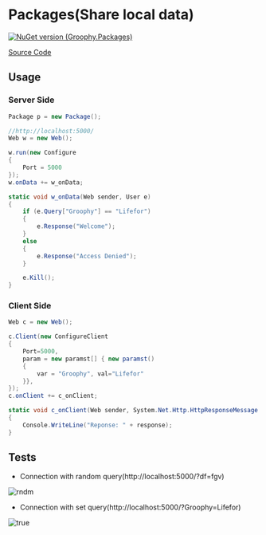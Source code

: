 # Packages(Share local data)
[![NuGet version (Groophy.Packages)](https://img.shields.io/nuget/v/Groophy.Packages.svg?style=flat-square)](https://www.nuget.org/packages/Groophy.LangPackage/)

[Source Code](https://github.com/Groophy-Inc/Groophy.Packages/blob/main/Groophy.Packages/Web.cs)

## Usage

### Server Side
```c#
Package p = new Package();

//http://localhost:5000/
Web w = new Web();

w.run(new Configure
{
    Port = 5000
});
w.onData += w_onData;
```

```c#
static void w_onData(Web sender, User e)
{
    if (e.Query["Groophy"] == "Lifefor")
    {
        e.Response("Welcome");
    }
    else
    {
        e.Response("Access Denied");
    }

    e.Kill();
}
```

### Client Side
```c#
Web c = new Web();

c.Client(new ConfigureClient
{
    Port=5000,
    param = new paramst[] { new paramst()
    {
        var = "Groophy", val="Lifefor"
    }},
});
c.onClient += c_onClient;
```

```c#
static void c_onClient(Web sender, System.Net.Http.HttpResponseMessage Context, string response)
{
    Console.WriteLine("Reponse: " + response);
}
```

## Tests
 - Connection with random query(http://localhost:5000/?df=fgv)

![rndm](https://user-images.githubusercontent.com/77299279/147703875-0c1b1051-e322-4971-98d9-8539aefe90b4.PNG)

 - Connection with set query(http://localhost:5000/?Groophy=Lifefor)
 
![true](https://user-images.githubusercontent.com/77299279/147703926-503a0675-b170-470e-b786-5cee89904d97.PNG)
